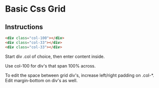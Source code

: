 Basic Css Grid
============

Instructions
---

```HTML
<div class="col-100"></div>
<div class="col-33"></div>
<div class="col-33"></div>
```

Start div .col of choice, then enter content inside.

Use col-100 for div's that span 100% across.

To edit the space between grid div's, increase left/right padding on .col-*. Edit margin-bottom on div's as well.
